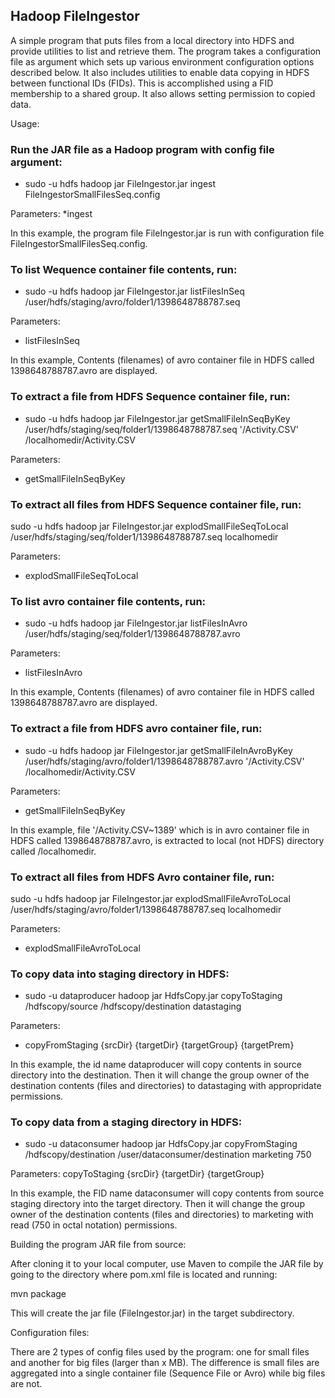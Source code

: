 Hadoop FileIngestor
-----------------------------

A simple program that puts files from a local directory into HDFS and provide utilities to list and retrieve them. The program  takes a configuration file as argument which sets up various environment configuration options described below. 
It also includes utilities to enable data copying in HDFS between functional IDs (FIDs). This is accomplished using a FID membership to a shared group. It also allows setting permission to copied data.

Usage:

### Run the JAR file as a Hadoop program with config file argument:

* sudo -u hdfs hadoop jar FileIngestor.jar ingest FileIngestorSmallFilesSeq.config

Parameters:
*ingest <configFileLocation>

In this example, the program file FileIngestor.jar is run with configuration file FileIngestorSmallFilesSeq.config.

### To list Wequence container file contents, run:

* sudo -u hdfs hadoop jar FileIngestor.jar listFilesInSeq /user/hdfs/staging/avro/folder1/1398648788787.seq

Parameters:
* listFilesInSeq <pathToSequenceFile>

In this example, Contents (filenames) of avro container file in HDFS called  1398648788787.avro are displayed.

### To extract a file from HDFS Sequence container file, run:

* sudo -u hdfs hadoop jar FileIngestor.jar getSmallFileInSeqByKey /user/hdfs/staging/seq/folder1/1398648788787.seq '/Activity.CSV' /localhomedir/Activity.CSV

Parameters:
* getSmallFileInSeqByKey <pathToSequenceFile> <nameOfFileToGet> <outputFilePath>

### To extract all files from HDFS Sequence container file, run:

sudo -u hdfs hadoop jar FileIngestor.jar explodSmallFileSeqToLocal /user/hdfs/staging/seq/folder1/1398648788787.seq localhomedir

Parameters:
* explodSmallFileSeqToLocal <pathToSequenceFile> <outputFilePath>

### To list avro container file contents, run:

* sudo -u hdfs hadoop jar FileIngestor.jar listFilesInAvro /user/hdfs/staging/seq/folder1/1398648788787.avro

Parameters:
* listFilesInAvro <pathToAvroFile>

In this example, Contents (filenames) of avro container file in HDFS called  1398648788787.avro are displayed.

### To extract a file from HDFS avro container file, run:

* sudo -u hdfs hadoop jar FileIngestor.jar getSmallFileInAvroByKey /user/hdfs/staging/avro/folder1/1398648788787.avro '/Activity.CSV' /localhomedir/Activity.CSV

Parameters:
* getSmallFileInSeqByKey <pathToAvroFile> <nameOfFileToGet> <outputFilePath>

In this example, file '/Activity.CSV~1389' which is in avro container file in HDFS called  1398648788787.avro, is extracted to local (not HDFS) directory called /localhomedir.

### To extract all files from HDFS Avro container file, run:

sudo -u hdfs hadoop jar FileIngestor.jar explodSmallFileAvroToLocal /user/hdfs/staging/avro/folder1/1398648788787.seq localhomedir

Parameters:
* explodSmallFileAvroToLocal <pathToSequenceFile> <outputFilePath>


### To copy data into staging directory in HDFS:

* sudo -u dataproducer hadoop jar HdfsCopy.jar copyToStaging /hdfscopy/source /hdfscopy/destination datastaging

Parameters:
* copyFromStaging {srcDir} {targetDir} {targetGroup} {targetPrem}

In this example, the id name dataproducer will copy contents in source directory into the destination. Then it will change the group owner of the destination contents (files and directories) to datastaging with appropridate permissions.

### To copy data from a staging directory in HDFS:

* sudo -u dataconsumer hadoop jar HdfsCopy.jar copyFromStaging /hdfscopy/destination /user/dataconsumer/destination marketing 750

Parameters:
copyToStaging {srcDir} {targetDir} {targetGroup}

In this example, the FID name dataconsumer will copy contents from source staging directory into the target directory. Then it will change the group owner of the destination contents (files and directories) to marketing with read  (750 in octal notation) permissions.


Building the program JAR file from source:

After cloning it to your local computer, use Maven to compile the JAR file by going to the directory where pom.xml file is located and running:

mvn package

This will create the jar file (FileIngestor.jar) in the target subdirectory.


Configuration files:

There are 2 types of config files used by the program: one for small files and another for big files (larger than x MB). The difference is small files are aggregated into a single container file (Sequence File or Avro) while big files are not.
